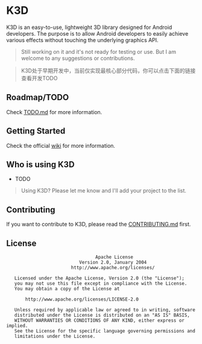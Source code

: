 # K3D

K3D is an easy-to-use, lightweight 3D library designed for Android developers. The purpose is to
allow
Android developers to easily achieve various effects without touching the underlying graphics API.

> Still working on it and it's not ready for testing or use. But I am welcome to any suggestions or
> contributions.

> K3D处于早期开发中，当前仅实现最核心部分代码，你可以点击下面的链接查看开发TODO

## Roadmap/TODO

Check [TODO.md](todo.md) for more information.

## Getting Started

Check the official [wiki](https://k3d.rerere.me) for more information.

## Who is using K3D

- TODO

> Using K3D? Please let me know and I'll add your project to the list.

## Contributing

If you want to contribute to K3D, please read the [CONTRIBUTING.md](docs/contribution.md) first.

## License

```
                                 Apache License
                           Version 2.0, January 2004
                        http://www.apache.org/licenses/

   Licensed under the Apache License, Version 2.0 (the "License");
   you may not use this file except in compliance with the License.
   You may obtain a copy of the License at

       http://www.apache.org/licenses/LICENSE-2.0

   Unless required by applicable law or agreed to in writing, software
   distributed under the License is distributed on an "AS IS" BASIS,
   WITHOUT WARRANTIES OR CONDITIONS OF ANY KIND, either express or implied.
   See the License for the specific language governing permissions and
   limitations under the License.

```